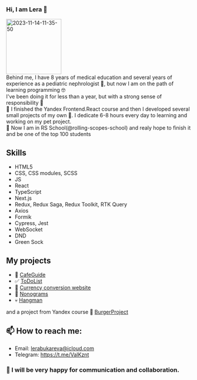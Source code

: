 ### Hi, I am Lera 👋
<img src='https://i.postimg.cc/k5L9tMf8/2023-11-14-11-35-50.jpg'  alt='2023-11-14-11-35-50' width="150" height="auto"/>
<br>
Behind me, I have 8 years of medical education and several years of experience as a pediatric nephrologist 🤯, but now I am on the path of learning programming 🤓<br>
I've been doing it for less than a year, but with a strong sense of responsibility 🫡 <br>
💪 I finished the Yandex Frontend.React course and then I developed several small projects of my own 🤘. I dedicate 6-8 hours every day to learning and working on my pet project. <br>
🌱 Now I am in RS School(@rolling-scopes-school) and realy hope to finish it and be one of the top 100 students 

## Skills

* HTML5
* CSS, CSS modules, SCSS
* JS
* React
* TypeScript 
* Next.js
* Redux, Redux Saga, Redux Toolkit, RTK Query
* Axios
* Formik
* Cypress, Jest
* WebSocket
* DND
* Green Sock

## My projects 
* 🥐 [CafeGuide](https://coffee-ride.vercel.app)
* ✅ [ToDoList](https://valeriiakuz.github.io/ToDoList/)
* 💸 [  Currency conversion website
  ](https://valeriiakuz.github.io/Currency-rates/#/)
* 🤯 [Nonograms](https://rolling-scopes-school.github.io/valeriiakuz-JSFE2023Q4/nonograms/)
* 💀 [Hangman](https://rolling-scopes-school.github.io/valeriiakuz-JSFE2023Q4/)


and a project from Yandex course
🍔 [BurgerProject](https://valeriiakuz.github.io/BurgerProject/)

## 📫 How to reach me:
* Email: lerabukareva@icloud.com <br>
* Telegram: https://t.me/ValKznt

### 👯 I will be very happy for communication and collaboration.
<!--
**ValeriiaKuz/ValeriiaKuz** is a ✨ _special_ ✨ repository because its `README.md` (this file) appears on your GitHub profile.

Here are some ideas to get you started:

- 🔭 I’m currently working on ...
- 🌱 I’m currently learning ...
- 👯 I’m looking to collaborate on ...
- 🤔 I’m looking for help with ...
- 💬 Ask me about ...
- 📫 How to reach me: ...
- 😄 Pronouns: ...
- ⚡ Fun fact: ...
-->

